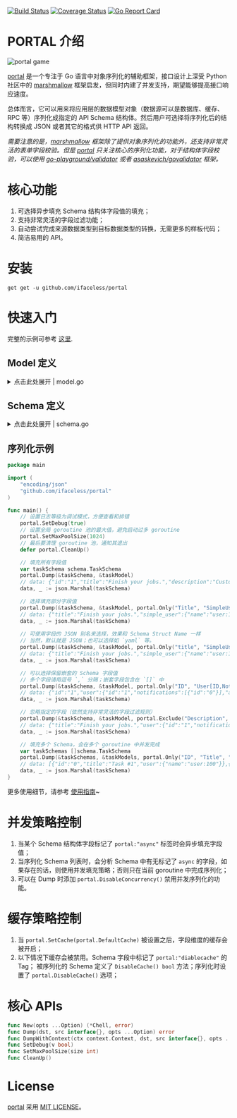 [![Build Status](https://travis-ci.com/iFaceless/portal.svg?branch=master)](https://travis-ci.com/iFaceless/portal)
[![Coverage Status](https://coveralls.io/repos/github/iFaceless/portal/badge.svg?branch=master&branch=master)](https://coveralls.io/github/iFaceless/portal?branch=master)
[![Go Report Card](https://goreportcard.com/badge/github.com/iFaceless/portal)](https://goreportcard.com/report/github.com/iFaceless/portal)

# PORTAL 介绍
![portal game](https://s2.ax1x.com/2019/09/28/u1TnEt.jpg)

[portal](https://github.com/iFaceless/portal/) 是一个专注于 Go 语言中对象序列化的辅助框架，接口设计上深受 Python 社区中的 [marshmallow](https://github.com/marshmallow-code/marshmallow) 框架启发，但同时内建了并发支持，期望能够提高接口响应速度。

总体而言，它可以用来将应用层的数据模型对象（数据源可以是数据库、缓存、RPC 等）序列化成指定的 API Schema 结构体。然后用户可选择将序列化后的结构转换成 JSON 或者其它的格式供 HTTP API 返回。

*需要注意的是，[marshmallow](https://github.com/marshmallow-code/marshmallow) 框架除了提供对象序列化的功能外，还支持非常灵活的表单字段校验。但是 [portal](https://github.com/iFaceless/portal/) 只关注核心的序列化功能，对于结构体字段校验，可以使用 [go-playground/validator](https://github.com/go-playground/validator) 或者 [asaskevich/govalidator](https://github.com/asaskevich/govalidator) 框架。*

# 核心功能

1. 可选择异步填充 Schema 结构体字段值的填充；
1. 支持非常灵活的字段过滤功能；
1. 自动尝试完成来源数据类型到目标数据类型的转换，无需更多的样板代码；
1. 简洁易用的 API。

# 安装

```
get get -u github.com/ifaceless/portal
```

# 快速入门

完整的示例可参考 [这里](./examples/todo).

## Model 定义

<details>
<summary>点击此处展开 | model.go</summary>

```go
type NotificationModel struct {
	ID      int
	Title   string
	Content string
}

type UserModel struct {
	ID int
}

func (u *UserModel) Fullname() string {
	return fmt.Sprintf("user:%d", u.ID)
}

func (u *UserModel) Notifications() (result []*NotificationModel) {
	for i := 0; i < 1; i++ {
		result = append(result, &NotificationModel{
			ID:      i,
			Title:   fmt.Sprintf("title_%d", i),
			Content: fmt.Sprintf("content_%d", i),
		})
	}
	return
}

type TaskModel struct {
	ID     int
	UserID int
	Title  string
}

func (t *TaskModel) User() *UserModel {
	return &UserModel{t.UserID}
}
```
    
</details>


## Schema 定义

<details>
	<summary>点击此处展开 | schema.go</summary>
	
```go
type NotiSchema struct {
	ID      string `json:"id,omitempty"`
	Title   string `json:"title,omitempty"`
	Content string `json:"content,omitempty"`
}

type UserSchema struct {
	ID                   string        `json:"id,omitempty"`
	// Get user name from `UserModel.Fullname()`
	Name                 string        `json:"name,omitempty" portal:"attr:Fullname"`
	Notifications        []*NotiSchema `json:"notifications,omitempty" portal:"nested"`
	AnotherNotifications []*NotiSchema `json:"another_notifications,omitempty" portal:"nested;attr:Notifications"`
}

type TaskSchema struct {
	ID          string      `json:"id,omitempty"`
	Title       string      `json:"title,omitempty"`
	Description string      `json:"description,omitempty" portal:"meth:GetDescription"`
	// UserSchema is a nested schema
	User        *UserSchema `json:"user,omitempty" portal:"nested"`
	// We just want `Name` field for `SimpleUser`.
	// Besides, the data source is the same with `UserSchema`
	SimpleUser  *UserSchema `json:"simple_user,omitempty" portal:"nested;only:Name;attr:User"`
}

func (ts *TaskSchema) GetDescription(model *model.TaskModel) string {
	return "Custom description"
}
```

</details>


## 序列化示例

```go
package main

import (
	"encoding/json"
	"github.com/ifaceless/portal"
)

func main() {
	// 设置日志等级为调试模式，方便查看和排错
	portal.SetDebug(true)
	// 设置全局 goroutine 池的最大值，避免启动过多 goroutine
	portal.SetMaxPoolSize(1024)
	// 最后要清理 goroutine 池，通知其退出
	defer portal.CleanUp()

	// 填充所有字段值
	var taskSchema schema.TaskSchema
	portal.Dump(&taskSchema, &taskModel)
	// data: {"id":"1","title":"Finish your jobs.","description":"Custom description","user":{"id":"1","name":"user:1","notifications":[{"id":"0","title":"title_0","content":"content_0"}],"another_notifications":[{"id":"0","title":"title_0","content":"content_0"}]},"simple_user":{"name":"user:1"}}
	data, _ := json.Marshal(taskSchema)

	// 选择填充部分字段值
	portal.Dump(&taskSchema, &taskModel, portal.Only("Title", "SimpleUser"))
	// data: {"title":"Finish your jobs.","simple_user":{"name":"user:1"}}
	data, _ := json.Marshal(taskSchema)
	
	// 可使用字段的 JSON 别名来选择，效果和 Schema Struct Name 一样
	// 当然，默认就是 JSON；也可以选择如 `yaml` 等。
	portal.Dump(&taskSchema, &taskModel, portal.Only("title", "SimpleUser"), portal.FieldAliasMapTagName("json"))
	// data: {"title":"Finish your jobs.","simple_user":{"name":"user:1"}}
	data, _ := json.Marshal(taskSchema)

	// 可以选择保留嵌套的 Schema 字段值
	// 多个字段请用逗号 `,` 分隔；嵌套字段包含在 `[]` 中
	portal.Dump(&taskSchema, &taskModel, portal.Only("ID", "User[ID,Notifications[ID],AnotherNotifications[Title]]", "SimpleUser"))
	// data: {"id":"1","user":{"id":"1","notifications":[{"id":"0"}],"another_notifications":[{"title":"title_0"}]},"simple_user":{"name":"user:1"}}
	data, _ := json.Marshal(taskSchema)

	// 忽略指定的字段（依然支持非常灵活的字段过滤规则）
	portal.Dump(&taskSchema, &taskModel, portal.Exclude("Description", "ID", "User[Name,Notifications[ID,Content],AnotherNotifications], SimpleUser"))
	// data: {"title":"Finish your jobs.","user":{"id":"1","notifications":[{"title":"title_0"}]}}
	data, _ := json.Marshal(taskSchema)

	// 填充多个 Schema，会在多个 goroutine 中并发完成
	var taskSchemas []schema.TaskSchema
	portal.Dump(&taskSchemas, &taskModels, portal.Only("ID", "Title", "User[Name]"))
	// data: [{"id":"0","title":"Task #1","user":{"name":"user:100"}},{"id":"1","title":"Task #2","user":{"name":"user:101"}}]
	data, _ := json.Marshal(taskSchema)
}

```

更多使用细节，请参考 [使用指南](./USERGUIDE.md)~ 

# 并发策略控制

1. 当某个 Schema 结构体字段标记了 `portal:"async"` 标签时会异步填充字段值；
1. 当序列化 Schema 列表时，会分析 Schema 中有无标记了 `async` 的字段，如果存在的话，则使用并发填充策略；否则只在当前 goroutine 中完成序列化；
1. 可以在 Dump 时添加 `portal.DisableConcurrency()` 禁用并发序列化的功能。

# 缓存策略控制
1. 当 `portal.SetCache(portal.DefaultCache)` 被设置之后，字段维度的缓存会被开启；
1. 以下情况下缓存会被禁用。Schema 字段中标记了 `portal:"diablecache"` 的 Tag； 被序列化的 Schema 定义了 `DisableCache() bool` 方法；序列化时设置了 `portal.DisableCache()` 选项；

# 核心 APIs

```go
func New(opts ...Option) (*Chell, error)
func Dump(dst, src interface{}, opts ...Option) error 
func DumpWithContext(ctx context.Context, dst, src interface{}, opts ...Option)
func SetDebug(v bool)
func SetMaxPoolSize(size int)
func CleanUp()
```
# License

[portal](https://github.com/iFaceless/portal) 采用 [MIT LICENSE](./LICENSE)。
